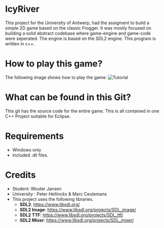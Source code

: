 # IcyRiver
This project for the University of Antwerp, had the assigment to build a simple 2D game based on the classic Frogger. It was mostly focused on building a solid abstract codebase where game-engine and game-code were seperated. 
The engine is based on the SDL2 engine. This program is written in c++. 


# How to play this game?
The following image shows how to play the game:
![Tutorial](http://i.imgur.com/zHXF0sA.png)

# What can be found in this Git?
This git has the source code for the entire game. This is all contained in one C++ Project suitable for Eclipse.

# Requirements
* Windows only
* Included .dll files. 

# Credits
* Student: Wouter Jansen
* University : Peter Hellinckx & Marc Ceulemans
* This project uses the following libraries. 
  * **SDL2**: https://www.libsdl.org/
  * **SDL2 Image**:  https://www.libsdl.org/projects/SDL_image/
  * **SDL2 TTF**:  https://www.libsdl.org/projects/SDL_ttf/
  * **SDL2 Mixer**: https://www.libsdl.org/projects/SDL_mixer/


